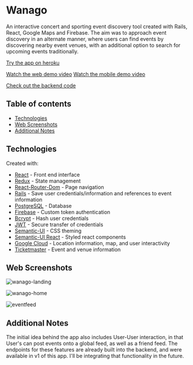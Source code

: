# Wanago

An interactive concert and sporting event discovery tool created with Rails, React, Google Maps and Firebase. The aim was to approach event discovery in an alternate manner, where users can find events by discovering nearby event venues, with an additional option to search for upcoming events traditionally. 

[Try the app on heroku](https://wanago.herokuapp.com/)

[Watch the web demo video](https://drive.google.com/file/d/12qu2_zha1RWnL_Z8Mt6vkRFB9HYNRV5h/view?usp=sharing)
[Watch the mobile demo video](https://drive.google.com/file/d/19sjj645fU5MhXs4MoIvDfZ2vk7fzx-Is/view?usp=sharing)

[Check out the backend code](https://github.com/patcarrasco/wanago-backend)

## Table of contents
* [Technologies](#technologies)
* [Web Screenshots](#web-screenshots)
* [Additional Notes](#additional-notes)

## Technologies
Created with:
* [React](https://reactjs.org/) - Front end interface
* [Redux](https://redux.js.org/) - State management
* [React-Router-Dom](https://www.npmjs.com/package/react-router-dom) - Page navigation 
* [Rails](https://rubyonrails.org/) - Save user credentials/information and references to event information
* [PostgreSQL](https://www.postgresql.org/) - Database
* [Firebase](https://firebase.google.com/) - Custom token authentication 
* [Bcrypt](https://www.npmjs.com/package/bcrypt) - Hash user credentials
* [JWT](https://jwt.io/) - Secure transfer of credentials
* [Semantic-UI](https://semantic-ui.com/) - CSS theming
* [Semantic-UI React](https://react.semantic-ui.com/) - Styled react components
* [Google Cloud](https://cloud.google.com/maps-platform/) - Location information, map, and user interactivity
* [Ticketmaster](https://developer.ticketmaster.com/)  - Event and venue information

## Web Screenshots

![wanago-landing](https://user-images.githubusercontent.com/39533889/56843037-f99a3b00-6869-11e9-96a9-305d4ddd85b6.png)

![wanago-home](https://user-images.githubusercontent.com/39533889/56843076-6dd4de80-686a-11e9-93c9-fc4f57b6a6c5.png)

![eventfeed](https://user-images.githubusercontent.com/39533889/56843098-b55b6a80-686a-11e9-81b8-7ed0410936e6.png)

## Additional Notes

The initial idea behind the app also includes User-User interaction, in that User's can post events onto a global feed, as well as a friend feed. The endpoints for these features are already built into the backend, and were available in v1 of this app. I'll be integrating that functionality in the future.

